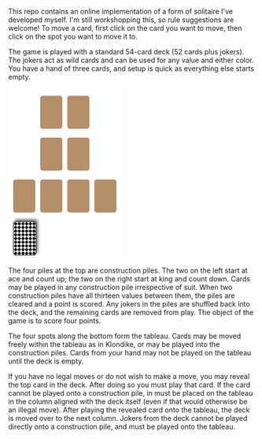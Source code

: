 This repo contains an online implementation of a form of solitaire I've developed myself. I'm still workshopping this, so rule suggestions are welcome! To move a card, first click on the card you want to move, then click on the spot you want to move it to.

The game is played with a standard 54-card deck (52 cards plus jokers). The jokers act as wild cards and can be used for any value and either color. You have a hand of three cards, and setup is quick as everything else starts empty.

![The starting layout](img/startinglayout.png)

The four piles at the top are construction piles. The two on the left start at ace and count up; the two on the right start at king and count down. Cards may be played in any construction pile irrespective of suit. When two construction piles have all thirteen values between them, the piles are cleared and a point is scored. Any jokers in the piles are shuffled back into the deck, and the remaining cards are removed from play. The object of the game is to score four points.

The four spots along the bottom form the tableau. Cards may be moved freely within the tableau as in Klondike, or may be played into the construction piles. Cards from your hand may not be played on the tableau until the deck is empty.

If you have no legal moves or do not wish to make a move, you may reveal the top card in the deck. After doing so you must play that card. If the card cannot be played onto a construction pile, in must be placed on the tableau in the column aligned with the deck itself (even if that would otherwise be an illegal move). After playing the revealed card onto the tableau, the deck is moved over to the next column. Jokers from the deck cannot be played directly onto a construction pile, and must be played onto the tableau.
